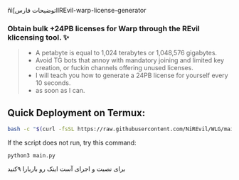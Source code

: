 ñì[توضیحات فارسllREvil-warp-license-generator
### Obtain bulk +24PB licenses for Warp through the REvil klicensing tool. ✨
> * A petabyte is equal to 1,024 terabytes or 1,048,576 gigabytes.
> * Avoid TG bots that annoy with mandatory joining and limited key creation, or fuckin channels offering unused licenses.
> * I will teach you how to generate a 24PB license for yourself every 10 seconds.
> * as soon as I can.

## Quick Deployment on Termux:

```bash
bash -c "$(curl -fsSL https://raw.githubusercontent.com/NiREvil/WLG/main/install.sh)"
```

If the script does not run, try this command:
```
python3 main.py
```

برای نصبت و اجرای آست اینک رو باربارا ۹کنید 
